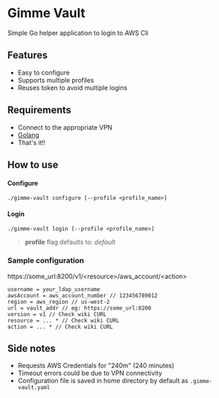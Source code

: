 # Gimme Vault
Simple Go helper application to login to AWS Cli

## Features
- Easy to configure
- Supports multiple profiles
- Reuses token to avoid multiple logins

## Requirements
- Connect to the appropriate VPN
- [Golang](https://go.dev/)
- That's it!!

## How to use

#### Configure
`./gimme-vault configure [--profile <profile_name>]`

#### Login
`./gimme-vault login [--profile <profile_name>]`

> **profile** flag defaults to: *default*

### Sample configuration

https://some_url:8200/v1/\<resource\>/aws_account/\<action\>
```
username = your_ldap_username
awsAccount = aws_account_number // 123456789012
region = aws_region // us-west-2
url = vault_addr // eg: https://some_url:8200
version = v1 // Check wiki CURL
resource = ... * // Check wiki CURL
action = ... * // Check wiki CURL
```


## Side notes

* Requests AWS Credentials for "240m" (240 minutes)
* Timeout errors could be due to VPN connectivity
* Configuration file is saved in home directory by default as `.gimme-vault.yaml`